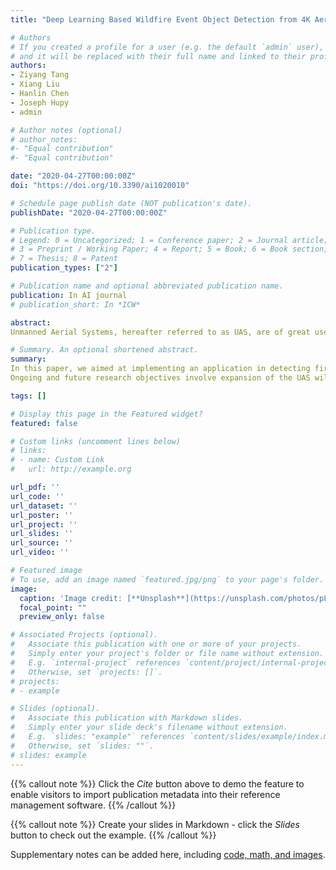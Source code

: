 ```yaml
---
title: "Deep Learning Based Wildfire Event Object Detection from 4K Aerial Images Acquired by UAS"

# Authors
# If you created a profile for a user (e.g. the default `admin` user), write the username (folder name) here 
# and it will be replaced with their full name and linked to their profile.
authors:
- Ziyang Tang
- Xiang Liu
- Hanlin Chen
- Joseph Hupy
- admin

# Author notes (optional)
# author_notes:
#- "Equal contribution"
#- "Equal contribution"

date: "2020-04-27T00:00:00Z"
doi: "https://doi.org/10.3390/ai1020010"

# Schedule page publish date (NOT publication's date).
publishDate: "2020-04-27T00:00:00Z"

# Publication type.
# Legend: 0 = Uncategorized; 1 = Conference paper; 2 = Journal article;
# 3 = Preprint / Working Paper; 4 = Report; 5 = Book; 6 = Book section;
# 7 = Thesis; 8 = Patent
publication_types: ["2"]

# Publication name and optional abbreviated publication name.
publication: In AI journal
# publication_short: In *ICW*

abstract: 
Unmanned Aerial Systems, hereafter referred to as UAS, are of great use in hazard events such as wildfire due to their ability to provide high-resolution video imagery over areas deemed too dangerous for manned aircraft and ground crews. This aerial perspective allows for identification of ground-based hazards such as spot fires and fire lines, and to communicate this information with fire fighting crews. Current technology relies on visual interpretation of UAS imagery, with little to no computer-assisted automatic detection. With the help of big labeled data and the significant increase of computing power, deep learning has seen great successes on object detection with fixed patterns, such as people and vehicles. However, little has been done for objects, such as spot fires, with amorphous and irregular shapes. Additional challenges arise when data are collected via UAS as high-resolution aerial images or videos; an ample solution must provide reasonable accuracy with low delays. In this paper, we examined 4K ( 3840×2160 ) videos collected by UAS from a controlled burn and created a set of labeled video sets to be shared for public use. We introduce a coarse-to-fine framework to auto-detect wildfires that are sparse, small, and irregularly-shaped. The coarse detector adaptively selects the sub-regions that are likely to contain the objects of interest while the fine detector passes only the details of the sub-regions, rather than the entire 4K region, for further scrutiny. The proposed two-phase learning therefore greatly reduced time overhead and is capable of maintaining high accuracy. Compared against the real-time one-stage object backbone of YoloV3, the proposed methods improved the mean average precision(mAP) from 0.29 to 0.67 , with an average inference speed of 7.44 frames per second. Limitations and future work are discussed with regard to the design and the experiment results

# Summary. An optional shortened abstract.
summary: 
In this paper, we aimed at implementing an application in detecting fire and other critical ground-based objects in a wildfire event using high resolution aerial images. We propose a well annotated fire dataset with 1400 4K images. We also present a coarse-to-fine strategy to deal with the 4K images, which achieves high accuracy while maintaining fast speeds. Our methods can also be added to different backbones in object detection methods and extended to deal with high resolution images.
Ongoing and future research objectives involve expansion of the UAS wildfire imagery collection, and working with a UAS platforms equipped with more powerful CPUs and GPUs. Fusing data collected from multiple types of sensors can provide additional wisdom in wildfire fighting scenarios. Additional Machine Learning approaches, especially a hybrid approach that combines signal processing with deep learning, will be investigated to discover a faster and more accurate technique to identify small objects of interests and objects with irregular boundaries in high definition videos and images.

tags: []

# Display this page in the Featured widget?
featured: false

# Custom links (uncomment lines below)
# links:
# - name: Custom Link
#   url: http://example.org

url_pdf: ''
url_code: ''
url_dataset: ''
url_poster: ''
url_project: ''
url_slides: ''
url_source: ''
url_video: ''

# Featured image
# To use, add an image named `featured.jpg/png` to your page's folder. 
image:
  caption: 'Image credit: [**Unsplash**](https://unsplash.com/photos/pLCdAaMFLTE)'
  focal_point: ""
  preview_only: false

# Associated Projects (optional).
#   Associate this publication with one or more of your projects.
#   Simply enter your project's folder or file name without extension.
#   E.g. `internal-project` references `content/project/internal-project/index.md`.
#   Otherwise, set `projects: []`.
# projects:
# - example

# Slides (optional).
#   Associate this publication with Markdown slides.
#   Simply enter your slide deck's filename without extension.
#   E.g. `slides: "example"` references `content/slides/example/index.md`.
#   Otherwise, set `slides: ""`.
# slides: example
---
```


{{% callout note %}}
Click the *Cite* button above to demo the feature to enable visitors to import publication metadata into their reference management software.
{{% /callout %}}

{{% callout note %}}
Create your slides in Markdown - click the *Slides* button to check out the example.
{{% /callout %}}

Supplementary notes can be added here, including [code, math, and images](https://wowchemy.com/docs/writing-markdown-latex/).
